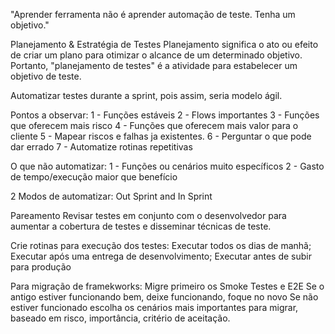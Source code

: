 "Aprender ferramenta não é aprender automação de teste. Tenha um objetivo."

Planejamento & Estratégia de Testes
	Planejamento significa o ato ou efeito de criar um plano para otimizar o alcance de um determinado objetivo. Portanto, "planejamento de testes" é a atividade para estabelecer um objetivo de teste.

Automatizar testes durante a sprint, pois assim, seria modelo ágil.

Pontos a observar:
	1 - Funções estáveis
	2 - Flows importantes
	3 - Funções que oferecem mais risco
	4 - Funções que oferecem mais valor para o cliente
	5 - Mapear riscos e falhas ja existentes. 
	6 - Perguntar o que pode dar errado
	7 - Automatize rotinas repetitivas

O que não automatizar:
	1 - Funções ou cenários muito específicos
	2 - Gasto de tempo/execução maior que benefício

2 Modos de automatizar: Out Sprint and In Sprint

Pareamento
	Revisar testes em conjunto com o desenvolvedor para aumentar a cobertura de testes e disseminar técnicas de teste.


Crie rotinas para execução dos testes:
	Executar todos os dias de manhã;
	Executar após uma entrega de desenvolvimento;
	Executar antes de subir para produção

Para migração de framekworks:
	Migre primeiro os Smoke Testes e E2E
	Se o antigo estiver funcionando bem, deixe funcionando, foque no novo
	Se não estiver funcionado escolha os cenários mais importantes para migrar, baseado em risco, importância, critério de aceitação.
	